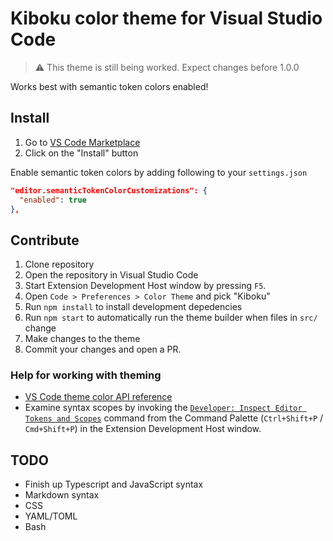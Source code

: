 # Kiboku color theme for Visual Studio Code

> :warning: This theme is still being worked. Expect changes before 1.0.0

Works best with semantic token colors enabled!

## Install

1. Go to [VS Code Marketplace](https://marketplace.visualstudio.com/items?itemName=mskri.kiboku-vscode-theme)
2. Click on the "Install" button

Enable semantic token colors by adding following to your `settings.json`

```json
"editor.semanticTokenColorCustomizations": {
  "enabled": true
},
```

## Contribute

1. Clone repository
2. Open the repository in Visual Studio Code
3. Start Extension Development Host window by pressing `F5`.
4. Open `Code > Preferences > Color Theme` and pick "Kiboku"
5. Run `npm install` to install development depedencies
6. Run `npm start` to automatically run the theme builder when files in `src/` change
7. Make changes to the theme
8. Commit your changes and open a PR.

### Help for working with theming

- [VS Code theme color API reference](https://code.visualstudio.com/api/references/theme-color)
- Examine syntax scopes by invoking the [`Developer: Inspect Editor Tokens and Scopes`](https://code.visualstudio.com/api/language-extensions/syntax-highlight-guide#scope-inspector) command from the Command Palette (`Ctrl+Shift+P` / `Cmd+Shift+P`) in the Extension Development Host window.

## TODO

- Finish up Typescript and JavaScript syntax
- Markdown syntax
- CSS
- YAML/TOML
- Bash
